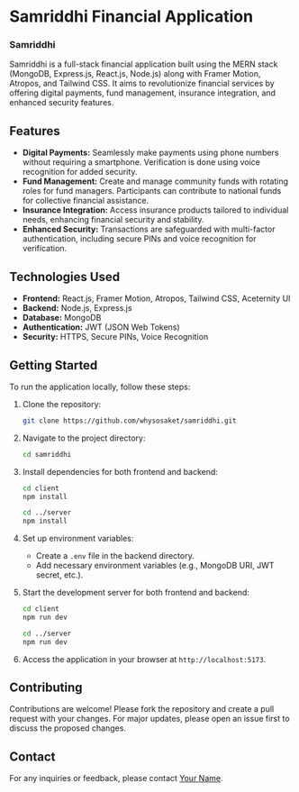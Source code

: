 # Samriddhi Financial Application

### Samriddhi

Samriddhi is a full-stack financial application built using the MERN stack (MongoDB, Express.js, React.js, Node.js) along with Framer Motion, Atropos, and Tailwind CSS. It aims to revolutionize financial services by offering digital payments, fund management, insurance integration, and enhanced security features.

## Features

- **Digital Payments:** Seamlessly make payments using phone numbers without requiring a smartphone. Verification is done using voice recognition for added security.
- **Fund Management:** Create and manage community funds with rotating roles for fund managers. Participants can contribute to national funds for collective financial assistance.
- **Insurance Integration:** Access insurance products tailored to individual needs, enhancing financial security and stability.
- **Enhanced Security:** Transactions are safeguarded with multi-factor authentication, including secure PINs and voice recognition for verification.

## Technologies Used

- **Frontend:** React.js, Framer Motion, Atropos, Tailwind CSS, Aceternity UI
- **Backend:** Node.js, Express.js
- **Database:** MongoDB
- **Authentication:** JWT (JSON Web Tokens)
- **Security:** HTTPS, Secure PINs, Voice Recognition

## Getting Started

To run the application locally, follow these steps:

1. Clone the repository:
   ```bash
   git clone https://github.com/whysosaket/samriddhi.git
   ```

2. Navigate to the project directory:
   ```bash
   cd samriddhi
   ```

3. Install dependencies for both frontend and backend:
   ```bash
   cd client
   npm install

   cd ../server
   npm install
   ```

4. Set up environment variables:
   - Create a `.env` file in the backend directory.
   - Add necessary environment variables (e.g., MongoDB URI, JWT secret, etc.).

5. Start the development server for both frontend and backend:
   ```bash
   cd client
   npm run dev

   cd ../server
   npm run dev
   ```

6. Access the application in your browser at `http://localhost:5173`.

## Contributing

Contributions are welcome! Please fork the repository and create a pull request with your changes. For major updates, please open an issue first to discuss the proposed changes.


## Contact

For any inquiries or feedback, please contact [Your Name](mailto:your.email@example.com).
